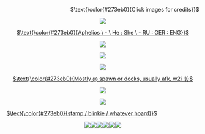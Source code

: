 <p align="right">
$\text{\color{#273eb0}{Click images for credits}}$
</p>
<p align="center">
<a href="https://www.tumblr.com/artistrydoll/741382504893874176/cyber-rui-graphics-icons-banners"><img src="https://64.media.tumblr.com/fdb441919306be68782ea647dac77df8/8b2ef889f588f538-57/s2048x3072/e7b86ffed73694407157e51334997d34bb411d94.pnj"/>
</p>

<p align="center">
$\text{\color{#273eb0}{Aphelios \ - \ He : She \ - RU : GER : ENG}}$
</p>
<p align="center"><img src="https://cdn.discordapp.com/attachments/1233246022940098601/1240029624465883136/16_smthing_wicked.png?ex=664f9f15&is=664e4d95&hm=790cef8fa4a3c3ac48ce2fd9befebdc4fc22f02a49aa56793a6fd7d92d974999&">
<p align="center">
<a href="https://www.tumblr.com/mmadeinheavenn/743329525076754432/jagged-crystalized-and-pixelated-tumblr-banner"><img src="https://cdn.discordapp.com/attachments/1218029549955059865/1220115336653963294/uh_yeah.png?ex=664faef4&is=664e5d74&hm=5ea6c9aeb498fd7e4f399d56890eff55f8e583d3e107d37892e861ebf4ee8060&">
</p>
<p align="center"><img src="https://cdn.discordapp.com/attachments/1233246022940098601/1240029582107873350/7_devolution.png?ex=664f9f0b&is=664e4d8b&hm=44281d48f4528eb45d9dcbfaf48ba27f21df04fe54d36ddc0912127ea53e8f98&">

  
<p align="center">
$\text{\color{#273eb0}{Mostly @ spawn or docks, usually afk, w2i !}}$
</p>

<p align="center">
<a href="https://www.tumblr.com/artistrydoll/741382504893874176/cyber-rui-graphics-icons-banners"><img src="https://64.media.tumblr.com/9604a976da855bb3ced794bea3f70d92/8b2ef889f588f538-58/s2048x3072/1beae3bc637a4d258ea6008aca2a842c2bbfd162.pnj"/>
</p>

<p align="center"><img src="https://cdn.discordapp.com/attachments/1185805023536488508/1233237213995728961/12_symbiotic.png?ex=662c5d28&is=662b0ba8&hm=abef4bc73c3f213cc33c2eca76cbce61990718e35f1d7d67815cd8dad45b497f&">
  
<p align="left">
$\text{\color{#273eb0}{stamp / blinkie / whatever hoard}}$
</p>
<p align="center">
<a href="https://www.tumblr.com/fawndollie/733318561675821056/some-of-my-favourite-stamps-bc-they-are-currently"><img src="https://64.media.tumblr.com/f578c850e06756b5df3d39c759d4d151/1923bddbf54c0100-37/s100x200/eb7be95eebf69dcc009d8ff8bec6bf58aa5ce15c.pnj"><a href="https://www.tumblr.com/sylveonsheart/726561629340336128/various-stamps"><img src="https://64.media.tumblr.com/c27a871bbb2f222a3ce5249eacaebe4a/b3d83bbf44993478-7a/s100x200/21616f41e54eddb382722c454c47e2ffad25b783.jpg"><a href="https://www.tumblr.com/penpalspencil/704409419597905920/the-entirety-of-reef-blower-as-a-deviantart-stamp"><img src="https://64.media.tumblr.com/7b2d2bc2daaa7e49b4060f50580ac32c/c3de01a11644097d-ba/s100x200/e6cd1fba5d8acfd79709ec6bced89ac4f6f109ef.gifv"><a href="https://www.tumblr.com/fihas/724738111905595392/some-da-stamps-ive-made-over-the-past-week"><img src="https://64.media.tumblr.com/00e1dd79720787f0d6508e94969f5920/9328aa9bfd3300b0-18/s100x200/1b2d4356a9fdb8547171b7e2fbb06ffcb1f002e4.pnj"><a href="https://www.tumblr.com/stupidcopper/735503237913952256/sometimes-i-dabble-in-a-little-stamp-making"><img src="https://64.media.tumblr.com/f1e951da516ca8abc20cf8dd39900bca/d39c71fbeeb5092d-ff/s250x400/35ad9c8d7c7e69ffd0a06d4ff0864b7edd8ba076.gifv"><a href=""><img src="https://64.media.tumblr.com/31f4d7c46c3592d4d1f06e2684bb55d3/d39c71fbeeb5092d-5a/s100x200/920a775dceda392fa5b587ea83b5fe96c60fee81.gifv">
